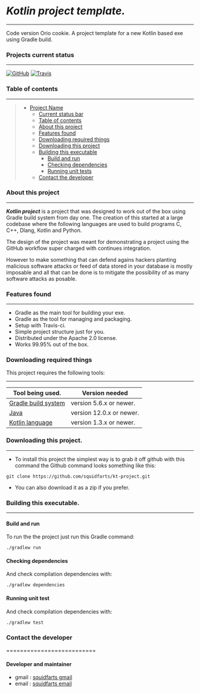 # ***Kotlin project template.***
----------------------------------------

Code version Orio cookie.  A project template for a new Kotlin based exe 
using Gradle build.

### Projects current status
--------
[![GitHub](https://img.shields.io/github/license/squidfarts/kt-project.svg?color=blue)](https://github.com/squidfarts/kt-project)
[![Travis](https://travis-ci.com/squidfarts/kt-project.svg?branch=master)](https://travis-ci.org/squidfarts/kt-project)

### Table of contents
--------
> * [Project Name](#project-name)
>   * [Current status bar](#current-status-bar)
>   * [Table of contents](#table-of-contents)
>   * [About this project](#about-this-project)
>   * [Features found](#features-found)
>   * [Downloading required things](#downloading-required-things)
>   * [Downloading this project](#downloading-this-project)
>   * [Building this executable](#building-this-executable)
>     * [Build and run](#build-and-run)
>     * [Checking dependencies](#checking-dependencies)
>     * [Running unit tests](#running-unit-tests)
>   * [Contact the developer](#contact-the-developer)


### About this project
--------

***Kotlin project*** is a project that was designed to work out 
of the box using Gradle build system from day one.  The creation of
this started at a large codebase where the following languages are 
used to build programs C, C++, Dlang, Kotlin and Python.

The design of the project was meant for demonstrating a project
using the GitHub workflow super charged with continues integration.

However to make something that can defend agains hackers planting 
malicious software attacks or feed of data stored in your database
is mostly imposable and all that can be done is to mitigate the 
possibility of as many software attacks as posable.


### Features found
--------

- Gradle as the main tool for building your exe.
- Gradle as the tool for managing and packaging.
- Setup with Travis-ci.
- Simple project structure just for you. 
- Distributed under the Apache 2.0 license.
- Works 99.95% out of the box.

### Downloading required things

This project requires the following tools:

-----------------------------------------------------------------------------
| Tool being used.                               |  Version needed          |
|------------------------------------------------|--------------------------|
| [Gradle build system ](https://gradle.org)     | version 5.6.x or newer.  |
| [Java](https://www.oracle.com/index.html)      | version 12.0.x or newer. |
| [Kotlin language](https://kotlinlang.org/)     | version 1.3.x or newer.  |


### Downloading this project.
--------

* To install this project the simplest way is to grab it off github with
this command the Github command looks something like this:

```console
git clone https://github.com/squidfarts/kt-project.git
```
* You can also download it as a zip if you prefer.


### Building this executable.
--------

#### Build and run

To run the the project just run this Gradle command:

```console
./gradlew run
```

#### Checking dependencies

And check compilation dependencies with:

```console
./gradlew dependencies
```

#### Running unit test

And check compilation dependencies with:

```console
./gradlew test
```

### Contact the developer
==========================

#### Developer and maintainer

- gmail : [squidfarts gmail](mailto:michaelbrockus@gmail.com)
- email : [squidfarts email](mailto:michaelbrockus@icloud.com)